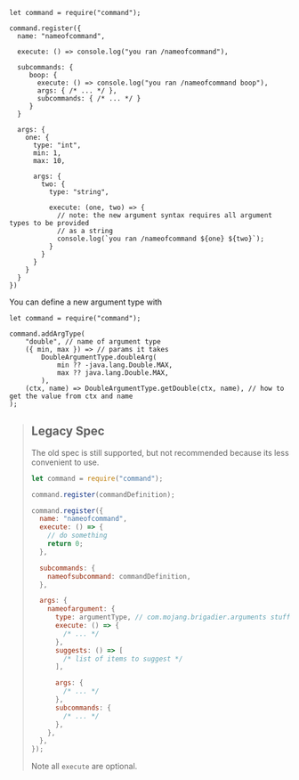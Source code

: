 ```
let command = require("command");

command.register({
  name: "nameofcommand",

  execute: () => console.log("you ran /nameofcommand"),

  subcommands: {
     boop: {
       execute: () => console.log("you ran /nameofcommand boop"),
       args: { /* ... */ },
       subcommands: { /* ... */ }
     }
  }

  args: {
    one: {
      type: "int",
      min: 1,
      max: 10,

      args: {
        two: {
          type: "string",

          execute: (one, two) => {
            // note: the new argument syntax requires all argument types to be provided
            // as a string
            console.log(`you ran /nameofcommand ${one} ${two}`);
          }
        }
      }
    }
  }
})
```

You can define a new argument type with

```
let command = require("command");

command.addArgType(
    "double", // name of argument type
    ({ min, max }) => // params it takes
        DoubleArgumentType.doubleArg(
            min ?? -java.lang.Double.MAX,
            max ?? java.lang.Double.MAX,
        ),
    (ctx, name) => DoubleArgumentType.getDouble(ctx, name), // how to get the value from ctx and name
);
```

> ## Legacy Spec
>
> The old spec is still supported, but not recommended because its less convenient to use.
>
> ```js
> let command = require("command");
>
> command.register(commandDefinition);
>
> command.register({
>   name: "nameofcommand",
>   execute: () => {
>     // do something
>     return 0;
>   },
>
>   subcommands: {
>     nameofsubcommand: commandDefinition,
>   },
>
>   args: {
>     nameofargument: {
>       type: argumentType, // com.mojang.brigadier.arguments stuff
>       execute: () => {
>         /* ... */
>       },
>       suggests: () => [
>         /* list of items to suggest */
>       ],
>
>       args: {
>         /* ... */
>       },
>       subcommands: {
>         /* ... */
>       },
>     },
>   },
> });
> ```
>
> Note all `execute` are optional.
